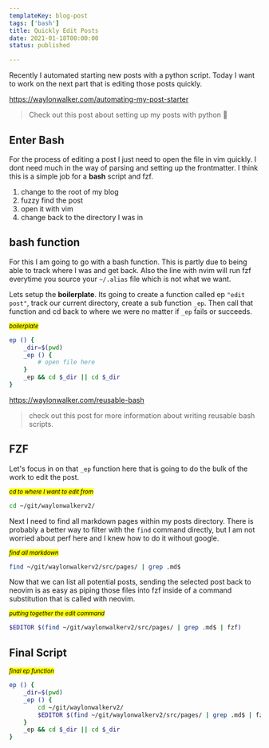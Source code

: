 ```yaml
---
templateKey: blog-post
tags: ['bash']
title: Quickly Edit Posts
date: 2021-01-18T00:00:00
status: published

---
```


Recently I automated starting new posts with a python script.  Today I want to
work on the next part that is editing those posts quickly.

https://waylonwalker.com/automating-my-post-starter

> Check out this post about setting up my posts with python 🐍

## Enter Bash

For the process of editing a post I just need to open the file in vim quickly.
I dont need much in the way of parsing and setting up the frontmatter.  I think
this is a simple job for a **bash** script and fzf.

1. change to the root of my blog
1. fuzzy find the post
1. open it with vim
1. change back to the directory I was in

## bash function

For this I am going to go with a bash function.  This is partly due to being
able to track where I was and get back.  Also the line with nvim will run fzf
everytime you source your `~/.alias` file which is not what we want.

Lets setup the **boilerplate**.  Its going to create a function called ep
`"edit post"`, track our current directory, create a sub function `_ep`.  Then
call that function and cd back to where we were no matter if `_ep` fails or
succeeds.

_<small><mark>boilerplate</mark></small>_
``` bash
ep () {
    _dir=$(pwd)
    _ep () {
        # open file here
    }
    _ep && cd $_dir || cd $_dir
}
```

https://waylonwalker.com/reusable-bash

> check out this post for more information about writing reusable bash scripts.

## FZF

Let's focus in on that `_ep` function here that is going to do the bulk of the
work to edit the post.

_<small><mark>cd to where I want to edit from</mark></small>_
``` bash
cd ~/git/waylonwalkerv2/
```

Next I need to find all markdown pages within my posts directory.  There is
probably a better way to filter with the `find` command directly, but I am not
worried about perf here and I knew how to do it without google.

_<small><mark>find all markdown</mark></small>_
``` bash
find ~/git/waylonwalkerv2/src/pages/ | grep .md$
```

Now that we can list all potential posts, sending the selected post back to
neovim is as easy as piping those files into fzf inside of a command
substitution that is called with neovim.


_<small><mark>putting together the edit command</mark></small>_
``` bash
$EDITOR $(find ~/git/waylonwalkerv2/src/pages/ | grep .md$ | fzf)
```

## Final Script

_<small><mark>final ep function</mark></small>_
``` bash
ep () {
    _dir=$(pwd)
    _ep () {
        cd ~/git/waylonwalkerv2/
        $EDITOR $(find ~/git/waylonwalkerv2/src/pages/ | grep .md$ | fzf)
    }
    _ep && cd $_dir || cd $_dir
}
```

